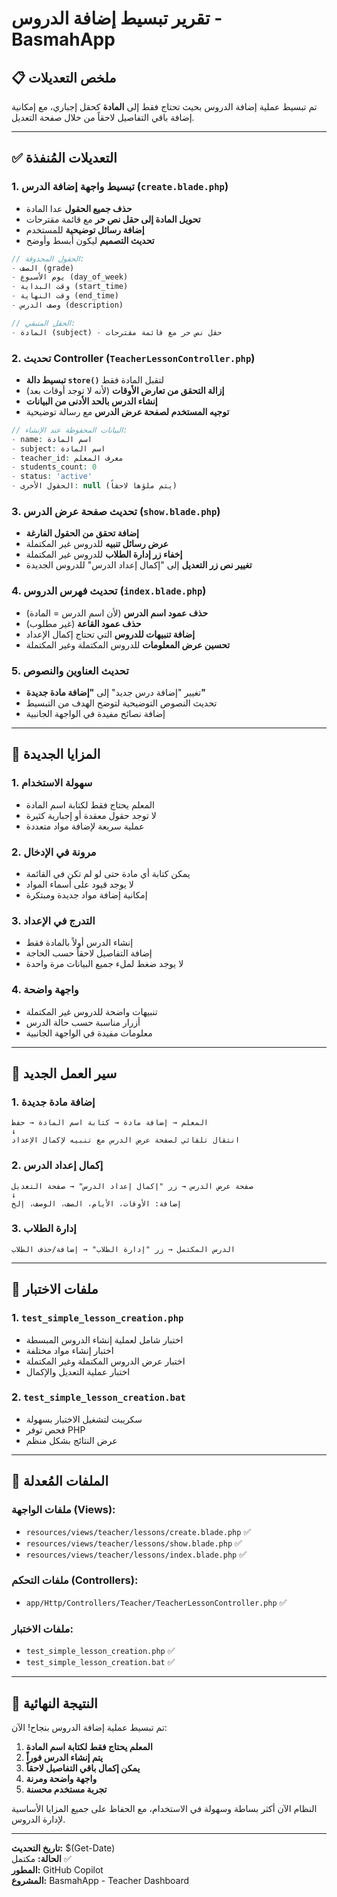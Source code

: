 # تقرير تبسيط إضافة الدروس - BasmahApp

## 📋 ملخص التعديلات

تم تبسيط عملية إضافة الدروس بحيث تحتاج فقط إلى **المادة** كحقل إجباري، مع إمكانية إضافة باقي التفاصيل لاحقاً من خلال صفحة التعديل.

---

## ✅ التعديلات المُنفذة

### 1. تبسيط واجهة إضافة الدرس (`create.blade.php`)
- **حذف جميع الحقول** عدا المادة
- **تحويل المادة إلى حقل نص حر** مع قائمة مقترحات
- **إضافة رسائل توضيحية** للمستخدم
- **تحديث التصميم** ليكون أبسط وأوضح

```php
// الحقول المحذوفة:
- الصف (grade)
- يوم الأسبوع (day_of_week) 
- وقت البداية (start_time)
- وقت النهاية (end_time)
- وصف الدرس (description)

// الحقل المتبقي:
- المادة (subject) - حقل نص حر مع قائمة مقترحات
```

### 2. تحديث Controller (`TeacherLessonController.php`)
- **تبسيط دالة `store()`** لتقبل المادة فقط
- **إزالة التحقق من تعارض الأوقات** (لأنه لا توجد أوقات بعد)
- **إنشاء الدرس بالحد الأدنى من البيانات**
- **توجيه المستخدم لصفحة عرض الدرس** مع رسالة توضيحية

```php
// البيانات المحفوظة عند الإنشاء:
- name: اسم المادة
- subject: اسم المادة  
- teacher_id: معرف المعلم
- students_count: 0
- status: 'active'
- الحقول الأخرى: null (يتم ملؤها لاحقاً)
```

### 3. تحديث صفحة عرض الدرس (`show.blade.php`)
- **إضافة تحقق من الحقول الفارغة**
- **عرض رسائل تنبيه** للدروس غير المكتملة
- **إخفاء زر إدارة الطلاب** للدروس غير المكتملة
- **تغيير نص زر التعديل** إلى "إكمال إعداد الدرس" للدروس الجديدة

### 4. تحديث فهرس الدروس (`index.blade.php`)
- **حذف عمود اسم الدرس** (لأن اسم الدرس = المادة)
- **حذف عمود القاعة** (غير مطلوب)
- **إضافة تنبيهات للدروس** التي تحتاج إكمال الإعداد
- **تحسين عرض المعلومات** للدروس المكتملة وغير المكتملة

### 5. تحديث العناوين والنصوص
- تغيير "إضافة درس جديد" إلى **"إضافة مادة جديدة"**
- تحديث النصوص التوضيحية لتوضح الهدف من التبسيط
- إضافة نصائح مفيدة في الواجهة الجانبية

---

## 🎯 المزايا الجديدة

### 1. **سهولة الاستخدام**
- المعلم يحتاج فقط لكتابة اسم المادة
- لا توجد حقول معقدة أو إجبارية كثيرة
- عملية سريعة لإضافة مواد متعددة

### 2. **مرونة في الإدخال**
- يمكن كتابة أي مادة حتى لو لم تكن في القائمة
- لا يوجد قيود على أسماء المواد
- إمكانية إضافة مواد جديدة ومبتكرة

### 3. **التدرج في الإعداد**
- إنشاء الدرس أولاً بالمادة فقط
- إضافة التفاصيل لاحقاً حسب الحاجة
- لا يوجد ضغط لملء جميع البيانات مرة واحدة

### 4. **واجهة واضحة**
- تنبيهات واضحة للدروس غير المكتملة
- أزرار مناسبة حسب حالة الدرس
- معلومات مفيدة في الواجهة الجانبية

---

## 🔄 سير العمل الجديد

### 1. إضافة مادة جديدة
```
المعلم → إضافة مادة → كتابة اسم المادة → حفظ
↓
انتقال تلقائي لصفحة عرض الدرس مع تنبيه لإكمال الإعداد
```

### 2. إكمال إعداد الدرس
```
صفحة عرض الدرس → زر "إكمال إعداد الدرس" → صفحة التعديل
↓
إضافة: الأوقات، الأيام، الصف، الوصف، إلخ
```

### 3. إدارة الطلاب
```
الدرس المكتمل → زر "إدارة الطلاب" → إضافة/حذف الطلاب
```

---

## 🧪 ملفات الاختبار

### 1. `test_simple_lesson_creation.php`
- اختبار شامل لعملية إنشاء الدروس المبسطة
- اختبار إنشاء مواد مختلفة
- اختبار عرض الدروس المكتملة وغير المكتملة
- اختبار عملية التعديل والإكمال

### 2. `test_simple_lesson_creation.bat`
- سكريبت لتشغيل الاختبار بسهولة
- فحص توفر PHP
- عرض النتائج بشكل منظم

---

## 📁 الملفات المُعدلة

### ملفات الواجهة (Views):
- `resources/views/teacher/lessons/create.blade.php` ✅
- `resources/views/teacher/lessons/show.blade.php` ✅  
- `resources/views/teacher/lessons/index.blade.php` ✅

### ملفات التحكم (Controllers):
- `app/Http/Controllers/Teacher/TeacherLessonController.php` ✅

### ملفات الاختبار:
- `test_simple_lesson_creation.php` ✅
- `test_simple_lesson_creation.bat` ✅

---

## 🎉 النتيجة النهائية

تم تبسيط عملية إضافة الدروس بنجاح! الآن:

1. **المعلم يحتاج فقط لكتابة اسم المادة**
2. **يتم إنشاء الدرس فوراً**
3. **يمكن إكمال باقي التفاصيل لاحقاً**
4. **واجهة واضحة ومرنة**
5. **تجربة مستخدم محسنة**

النظام الآن أكثر بساطة وسهولة في الاستخدام، مع الحفاظ على جميع المزايا الأساسية لإدارة الدروس.

---

**تاريخ التحديث:** $(Get-Date)  
**الحالة:** مكتمل ✅  
**المطور:** GitHub Copilot  
**المشروع:** BasmahApp - Teacher Dashboard
